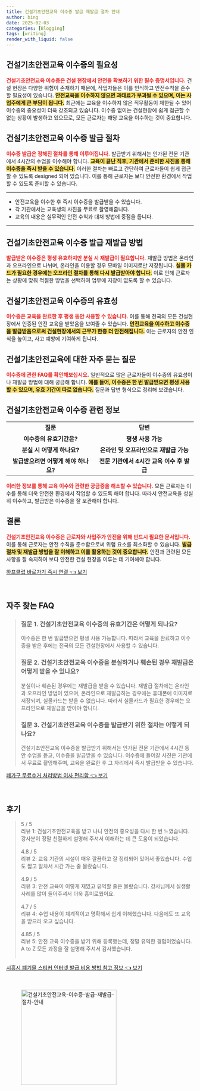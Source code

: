 ```yaml
---
title: 건설기초안전교육 이수증 발급 재발급 절차 안내
author: bing
date: 2025-02-03
categories: [Blogging]
tags: [writing]
render_with_liquid: false
---
```



<h2 id='건설기초안전교육_이수증의_필요성'>건설기초안전교육 이수증의 필요성</h2>

<p><b><span style="color: #ee2323;">건설기초안전교육 이수증은 건설 현장에서 안전을 확보하기 위한 필수 증명서입니다.</span></b> 건설 현장은 다양한 위험이 존재하기 때문에, 작업자들은 이를 인식하고 안전수칙을 준수할 필요성이 있습니다. <b><span style="background-color: #ffe066;">안전교육을 이수하지 않으면 과태료가 부과될 수 있으며, 이는 사업주에게 큰 부담이 됩니다.</span></b> 최근에는 교육을 이수하지 않은 직무활동이 제한될 수 있어 이수증의 중요성이 더욱 강조되고 있습니다. 이수증 없이는 건설현장에 쉽게 접근할 수 없는 상황이 발생하고 있으므로, 모든 근로자는 해당 교육을 이수하는 것이 중요합니다.</p>

<h2 id='건설기초안전교육_이수증_발급_절차'>건설기초안전교육 이수증 발급 절차</h2>

<p><b><span style="color: #ee2323;">이수증 발급은 정해진 절차를 통해 이루어집니다.</span></b> 발급받기 위해서는 인가된 전문 기관에서 4시간의 수업을 이수해야 합니다. <b><span style="background-color: #ffe066;">교육이 끝난 직후, 기관에서 준비한 사진을 통해 이수증을 즉시 받을 수 있습니다.</span></b> 이러한 절차는 빠르고 간단하여 근로자들이 쉽게 접근할 수 있도록 designed 되어 있습니다. 이를 통해 근로자는 보다 안전한 환경에서 작업할 수 있도록 준비할 수 있습니다.</p>

<hr />

<ul>
    <li>안전교육을 이수한 후 즉시 이수증을 발급받을 수 있습니다.</li>
    <li>각 기관에서는 교육생의 사진을 무료로 촬영해줍니다.</li>
    <li>교육의 내용은 실무적인 안전 수칙과 대처 방법에 중점을 둡니다.</li>
</ul>

<hr />

<h2 id='건설기초안전교육_이수증_발급_재발급_방법'>건설기초안전교육 이수증 발급 재발급 방법</h2>

<p><b><span style="color: #ee2323;">발급받은 이수증은 평생 유효하지만 분실 시 재발급이 필요합니다.</span></b> 재발급 방법은 온라인과 오프라인으로 나뉘며, 온라인을 이용할 경우 모바일 이미지로만 저장됩니다. <b><span style="background-color: #ffe066;">실물 카드가 필요한 경우에는 오프라인 절차를 통해 다시 발급받아야 합니다.</span></b> 이로 인해 근로자는 상황에 맞춰 적절한 방법을 선택하여 업무에 지장이 없도록 할 수 있습니다.</p>

<h2 id='건설기초안전교육_이수증의_유효성'>건설기초안전교육 이수증의 유효성</h2>

<p><b><span style="color: #ee2323;">이수증은 교육을 완료한 후 평생 동안 사용할 수 있습니다.</span></b> 이를 통해 전국의 모든 건설현장에서 인증된 안전 교육을 받았음을 보여줄 수 있습니다. <b><span style="background-color: #ffe066;">안전교육을 이수하고 이수증을 발급받음으로써 건설현장에서의 근무가 한층 더 안전해집니다.</span></b> 이는 근로자의 안전 인식을 높이고, 사고 예방에 기여하게 됩니다.</p>

<h2 id='건설기초안전교육_에_대한_자주_묻는_질문'>건설기초안전교육에 대한 자주 묻는 질문</h2>

<p><b><span style="color: #ee2323;">이수증에 관한 FAQ를 확인해보십시오.</span></b> 일반적으로 많은 근로자들이 이수증의 유효성이나 재발급 방법에 대해 궁금해 합니다. <b><span style="background-color: #ffe066;">예를 들어, 이수증은 한 번 발급받으면 평생 사용할 수 있으며, 유효 기간이 따로 없습니다.</span></b> 질문과 답변 형식으로 정리해 보겠습니다.</p>

<h2 id='건설기초안전교육_이수증_관련_정보'>건설기초안전교육 이수증 관련 정보</h2>

<table>
    <tr>
        <td style="text-align: center; height: 17px;"><b>질문</b></td>
        <td style="text-align: center; height: 17px;"><b>답변</b></td>
    </tr>
    <tr>
        <td style="text-align: center; height: 17px;"><b>이수증의 유효기간은?</b></td>
        <td style="text-align: center; height: 17px;"><b>평생 사용 가능</b></td>
    </tr>
    <tr>
        <td style="text-align: center; height: 17px;"><b>분실 시 어떻게 하나요?</b></td>
        <td style="text-align: center; height: 17px;"><b>온라인 및 오프라인으로 재발급 가능</b></td>
    </tr>
    <tr>
        <td style="text-align: center; height: 17px;"><b>발급받으려면 어떻게 해야 하나요?</b></td>
        <td style="text-align: center; height: 17px;"><b>전문 기관에서 4시간 교육 이수 후 발급</b></td>
    </tr>
</table>

<p><b><span style="color: #ee2323;">이러한 정보를 통해 교육 이수와 관련한 궁금증을 해소할 수 있습니다.</span></b> 모든 근로자는 이수를 통해 더욱 안전한 환경에서 작업할 수 있도록 해야 합니다. 따라서 안전교육을 성실히 이수하고, 발급받은 이수증을 잘 보관해야 합니다.</p>

<h2 id='결론'>결론</h2>

<p><b><span style="color: #ee2323;">건설기초안전교육 이수증은 근로자와 사업주가 안전을 위해 반드시 필요한 문서입니다.</span></b> 이를 통해 근로자는 안전 수칙을 준수함으로써 위험 요소를 최소화할 수 있습니다. <b><span style="background-color: #ffe066;">발급절차 및 재발급 방법을 잘 이해하고 이를 활용하는 것이 중요합니다.</span></b> 안전과 관련된 모든 사항을 잘 숙지하여 보다 안전한 건설 현장을 이루는 데 기여해야 합니다.</p>


<p><a class="click-button" title="하프클럽 바로가기 즉시 연결" href="https://purplelist.github.io/posts/%ED%95%98%ED%94%84%ED%81%B4%EB%9F%BD-%EB%B0%94%EB%A1%9C%EA%B0%80%EA%B8%B0-%EC%A6%89%EC%8B%9C-%EC%97%B0%EA%B2%B0/" rel="dofollow">하프클럽 바로가기 즉시 연결 👈 보기</a></p><br>
<h2 id='자주_찾는_FAQ'>자주 찾는 FAQ</h2>
<div itemscope="" itemtype="https://schema.org/FAQPage"> 
<blockquote> 
<div itemscope="" itemprop="mainEntity" itemtype="https://schema.org/Question"> 
<h3 itemprop="name">질문 1. 건설기초안전교육 이수증의 유효기간은 어떻게 되나요?</h3> 
<div itemscope="" itemprop="acceptedAnswer" itemtype="https://schema.org/Answer"> 
<span itemprop="text"> 
<p>이수증은 한 번 발급받으면 평생 사용 가능합니다. 따라서 교육을 완료하고 이수증을 받은 후에는 전국의 모든 건설현장에서 사용할 수 있습니다.</p> 
</span> 
</div> 
</div> 

<div itemscope="" itemprop="mainEntity" itemtype="https://schema.org/Question"> 
<h3 itemprop="name">질문 2. 건설기초안전교육 이수증을 분실하거나 훼손된 경우 재발급은 어떻게 받을 수 있나요?</h3> 
<div itemscope="" itemprop="acceptedAnswer" itemtype="https://schema.org/Answer"> 
<span itemprop="text"> 
<p>분실이나 훼손된 경우에는 재발급을 받을 수 있습니다. 재발급 절차에는 온라인과 오프라인 방법이 있으며, 온라인으로 재발급하는 경우에는 휴대폰에 이미지로 저장되며, 실물카드는 받을 수 없습니다. 따라서 실물카드가 필요한 경우에는 오프라인으로 재발급을 받아야 합니다.</p> 
</span> 
</div> 
</div> 

<div itemscope="" itemprop="mainEntity" itemtype="https://schema.org/Question"> 
<h3 itemprop="name">질문 3. 건설기초안전교육 이수증을 발급받기 위한 절차는 어떻게 되나요?</h3> 
<div itemscope="" itemprop="acceptedAnswer" itemtype="https://schema.org/Answer"> 
<span itemprop="text"> 
<p>건설기초안전교육 이수증을 발급받기 위해서는 인가된 전문 기관에서 4시간 동안 수업을 듣고, 이수증을 발급받을 수 있습니다. 이수증에 들어갈 사진은 기관에서 무료로 촬영해주며, 교육을 완료한 후 그 자리에서 즉시 발급받을 수 있습니다.</p> 
</span> 
</div> 
</div> 
</blockquote> 
</div>
<p><a class="click-button" title="폐가구 무료수거 처리방법 이사 편리함" href="https://purplelist.github.io/posts/%ED%8F%90%EA%B0%80%EA%B5%AC-%EB%AC%B4%EB%A3%8C%EC%88%98%EA%B1%B0-%EC%B2%98%EB%A6%AC%EB%B0%A9%EB%B2%95-%EC%9D%B4%EC%82%AC-%ED%8E%B8%EB%A6%AC%ED%95%A8/" rel="dofollow">폐가구 무료수거 처리방법 이사 편리함 👈 보기</a></p><br>
<h2 id='후기'>후기</h2>
<div itemscope itemtype="https://schema.org/Product">
  <blockquote>
  <div itemprop="review" itemscope itemtype="https://schema.org/Review">
      <div itemprop="reviewRating" itemscope itemtype="https://schema.org/Rating"> <span itemprop="ratingValue">5</span> / <span itemprop="bestRating">5</span> </div>
      <span itemprop="reviewBody">리뷰 1: 건설기초안전교육을 받고 나니 안전의 중요성을 다시 한 번 느꼈습니다. 강사분이 정말 친절하게 설명해 주셔서 이해하는 데 큰 도움이 되었습니다. </span>
  </div>
  <br>
  <div itemprop="review" itemscope itemtype="https://schema.org/Review">
      <div itemprop="reviewRating" itemscope itemtype="https://schema.org/Rating"> <span itemprop="ratingValue">4.8</span> / <span itemprop="bestRating">5</span> </div>
      <span itemprop="reviewBody">리뷰 2: 교육 기관의 시설이 매우 깔끔하고 잘 정리되어 있어서 좋았습니다. 수업도 짧고 알차서 시간 가는 줄 몰랐습니다.</span>
  </div>
  <br>
  <div itemprop="review" itemscope itemtype="https://schema.org/Review">
      <div itemprop="reviewRating" itemscope itemtype="https://schema.org/Rating"> <span itemprop="ratingValue">4.9</span> / <span itemprop="bestRating">5</span> </div>
      <span itemprop="reviewBody">리뷰 3: 안전 교육이 이렇게 재밌고 유익할 줄은 몰랐습니다. 강사님께서 실생활 사례를 많이 들어주셔서 더욱 흥미로웠어요.</span>
  </div>
  <br>
  <div itemprop="review" itemscope itemtype="https://schema.org/Review">
      <div itemprop="reviewRating" itemscope itemtype="https://schema.org/Rating"> <span itemprop="ratingValue">4.7</span> / <span itemprop="bestRating">5</span> </div>
      <span itemprop="reviewBody">리뷰 4: 수업 내용이 체계적이고 명확해서 쉽게 이해했습니다. 다음에도 또 교육을 받으러 오고 싶습니다.</span>
  </div>
  <br>
  <div itemprop="review" itemscope itemtype="https://schema.org/Review">
      <div itemprop="reviewRating" itemscope itemtype="https://schema.org/Rating"> <span itemprop="ratingValue">4.85</span> / <span itemprop="bestRating">5</span> </div>
      <span itemprop="reviewBody">리뷰 5: 안전 교육 이수증을 받기 위해 등록했는데, 정말 유익한 경험이었습니다. A to Z 모든 과정을 잘 설명해 주셔서 감사했습니다.</span>
  </div>
  <br>
  </blockquote>
</div>
<p><a class="click-button" title="시흥시 폐기물 스티커 인터넷 발급 비용 방법 참고 정보" href="https://purplelist.github.io/posts/%EC%8B%9C%ED%9D%A5%EC%8B%9C-%ED%8F%90%EA%B8%B0%EB%AC%BC-%EC%8A%A4%ED%8B%B0%EC%BB%A4-%EC%9D%B8%ED%84%B0%EB%84%B7-%EB%B0%9C%EA%B8%89-%EB%B9%84%EC%9A%A9-%EB%B0%A9%EB%B2%95-%EC%B0%B8%EA%B3%A0-%EC%A0%95%EB%B3%B4/" rel="dofollow">시흥시 폐기물 스티커 인터넷 발급 비용 방법 참고 정보 👈 보기</a></p><br>
<figure class="image"><img src="https://purplelist.github.io/assets/img/thumbnail/건설기초안전교육-이수증-발급-재발급-절차-안내.webp" alt="건설기초안전교육-이수증-발급-재발급-절차-안내" width="256" height="256"></figure>